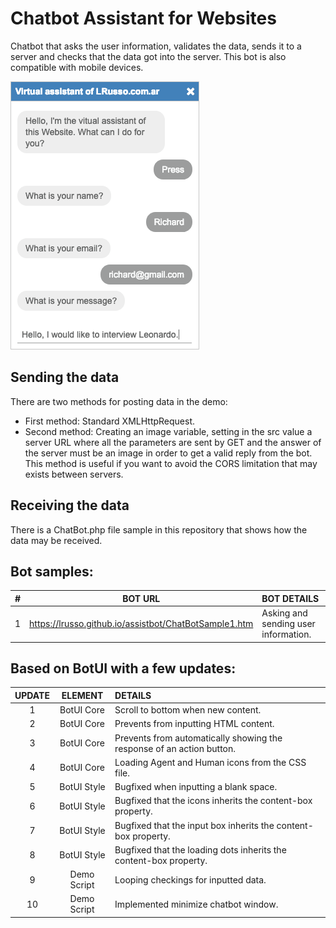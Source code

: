 # Chatbot Assistant for Websites

Chatbot that asks the user information, validates the data, sends it to a server and checks that the data got into the server. This bot is also compatible with mobile devices.

![alt screen](https://raw.githubusercontent.com/lrusso/assistbot/master/ChatBot.png)


## Sending the data

There are two methods for posting data in the demo:

- First method: Standard XMLHttpRequest.
- Second method: Creating an image variable, setting in the src value a server URL where all the parameters are sent by GET and the answer of the server must be an image in order to get a valid reply from the bot. This method is useful if you want to avoid the CORS limitation that may exists between servers.

## Receiving the data

There is a ChatBot.php file sample in this repository that shows how the data may be received.

## Bot samples:

| #  | BOT URL  | BOT DETAILS |
| :------------: |:---------------:| :-----|
| 1 | https://lrusso.github.io/assistbot/ChatBotSample1.htm | Asking and sending user information.

## Based on BotUI with a few updates:

| UPDATE  | ELEMENT  | DETAILS |
| :------------: |:---------------:| :-----|
| 1 | BotUI Core | Scroll to bottom when new content.
| 2 | BotUI Core | Prevents from inputting HTML content.
| 3 | BotUI Core | Prevents from automatically showing the response of an action button.
| 4 | BotUI Core | Loading Agent and Human icons from the CSS file.
| 5 | BotUI Style | Bugfixed when inputting a blank space.
| 6 | BotUI Style | Bugfixed that the icons inherits the content-box property.
| 7 | BotUI Style | Bugfixed that the input box inherits the content-box property.
| 8 | BotUI Style | Bugfixed that the loading dots inherits the content-box property.
| 9 | Demo Script | Looping checkings for inputted data.
| 10 | Demo Script | Implemented minimize chatbot window.
